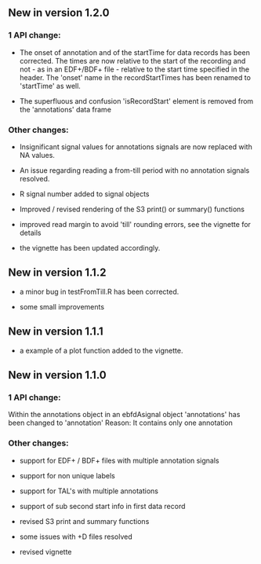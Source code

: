 ## New in version 1.2.0

### 1 API change:

* The onset of annotation and of the startTime for data records has been corrected. The times are now relative to the start of the recording and not - as in an EDF+/BDF+ file - relative to the start time specified in the header. The 'onset' name in the recordStartTimes has been renamed to 'startTime' as well.

* The superfluous and confusion 'isRecordStart' element is removed from the 'annotations' data frame

### Other changes:

* Insignificant signal values for annotations signals are now replaced with NA values.

* An issue regarding reading a from-till period with no annotation signals resolved.

* R signal number added to signal objects

* Improved / revised rendering of the S3 print() or summary() functions

* improved read margin to avoid 'till' rounding errors, see the vignette for details 

* the vignette has been updated accordingly.

## New in version 1.1.2

* a minor bug in testFromTill.R has been corrected.

* some small improvements

## New in version 1.1.1

* a example of a plot function added to the vignette. 

## New in version 1.1.0

### 1 API change:

Within the annotations object in an ebfdAsignal object 'annotations' has been changed to 'annotation'
Reason: It contains only one annotation

### Other changes:

* support for EDF+ / BDF+ files with multiple annotation signals

* support for non unique labels

* support for TAL's with multiple annotations  

* support of sub second start info in first data record 

* revised S3 print and summary functions

* some issues with +D files resolved

* revised vignette
